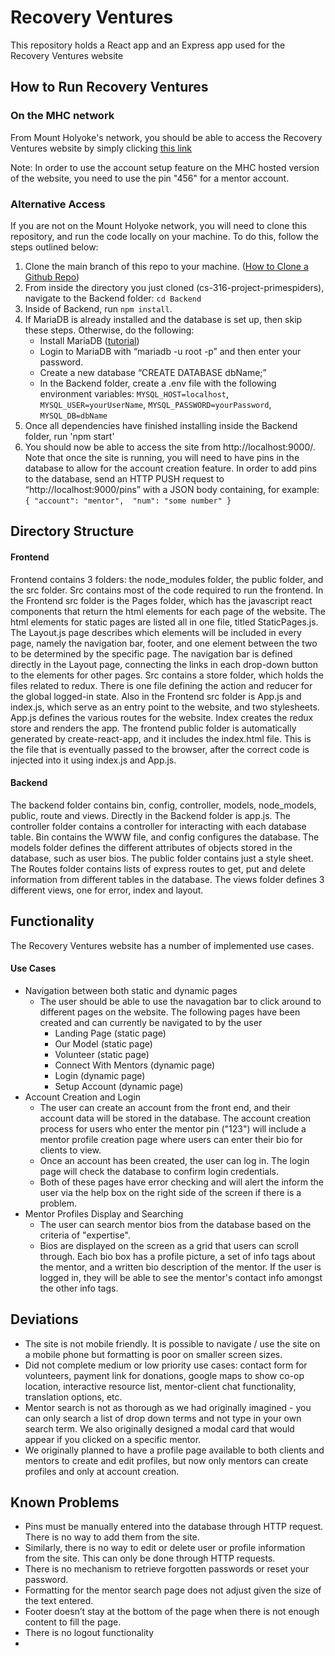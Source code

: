 # Recovery Ventures

This repository holds a React app and an Express app used for the Recovery Ventures website 

## How to Run Recovery Ventures
### On the MHC network
From Mount Holyoke's network, you should be able to access the Recovery Ventures website by simply clicking [this link](http://cs-vm-05.cs.mtholyoke.edu:31600/)

Note: In order to use the account setup feature on the MHC hosted version of the website, you need to use the pin "456" for a mentor account.
### Alternative Access
If you are not on the Mount Holyoke network, you will need to clone this repository, and run the code locally on your machine. To do this, follow the steps outlined below:
1. Clone the main branch of this repo to your machine. ([How to Clone a Github Repo](https://docs.github.com/en/repositories/creating-and-managing-repositories/cloning-a-repository))
2. From inside the directory you just cloned (cs-316-project-primespiders), navigate to the Backend folder: `cd Backend`
3. Inside of Backend, run `npm install`.
4. If MariaDB is already installed and the database is set up, then skip these steps. Otherwise, do the following:
    *  Install MariaDB ([tutorial](https://mariadb.com/resources/blog/installing-mariadb-10-1-16-on-mac-os-x-with-homebrew/))
    *  Login to MariaDB with “mariadb -u root -p” and then enter your password. 
    *  Create a new database “CREATE DATABASE dbName;”
    *  In the Backend folder, create a .env file with the following environment variables:
    `MYSQL_HOST=localhost`,
    `MYSQL_USER=yourUserName`,
    `MYSQL_PASSWORD=yourPassword`,
    `MYSQL_DB=dbName`
5. Once all dependencies have finished installing inside the Backend folder, run 'npm start'
6. You should now be able to access the site from http://localhost:9000/. Note that once the site is running, you will need to have pins in the database to allow for the account creation feature. In order to add pins to the database, send an HTTP PUSH request to “http://localhost:9000/pins” with a JSON body containing, for example: `{ "account": "mentor",  "num": "some number" }`


## Directory Structure
#### Frontend
Frontend contains 3 folders: the node_modules folder, the public folder, and the src folder. Src contains most of the code required to run the frontend. In the Frontend src folder is the Pages folder, which has the javascript react components that return the html elements for each page of the website. The html elements for static pages are listed all in one file, titled StaticPages.js. The Layout.js page describes which elements will be included in every page, namely the navigation bar, footer, and one element between the two to be determined by the specific page. The navigation bar is defined directly in the Layout page, connecting the links in each drop-down button to the elements for other pages. Src contains a store folder, which holds the files related to redux. There is one file defining the action and reducer for the global logged-in state. Also in the Frontend src folder is App.js and index.js, which serve as an entry point to the website, and two stylesheets. App.js defines the various routes for the website. Index creates the redux store and renders the app. The frontend public folder is automatically generated by create-react-app, and it includes the index.html file. This is the file that is eventually passed to the browser, after the correct code is injected into it using index.js and App.js. 

#### Backend 
The backend folder contains bin, config, controller, models, node_models, public, route and views. Directly in the Backend folder is app.js. The controller folder contains a controller for interacting with each database table. Bin contains the WWW file, and config configures the database. The models folder defines the different attributes of objects stored in the database, such as user bios. The public folder contains just a style sheet. The Routes folder contains lists of express routes to get, put and delete information from different tables in the database. The views folder defines 3 different views, one for error, index and layout. 

## Functionality
The Recovery Ventures website has a number of implemented use cases. 
#### Use Cases

- Navigation between both static and dynamic pages
  - The user should be able to use the navagation bar to click around to different pages on the website. The following pages have been created and can currently be navigated to by the user
    - Landing Page (static page)
    - Our Model (static page)
    - Volunteer (static page)
    - Connect With Mentors (dynamic page)
    - Login (dynamic page)
    - Setup Account (dynamic page)
- Account Creation and Login
  - The user can create an account from the front end, and their account data will be stored in the database. The account creation process for users who enter the mentor pin ("123") will include a mentor profile creation page where users can enter their bio for clients to view. 
  - Once an account has been created, the user can log in. The login page will check the database to confirm login credentials.
  - Both of these pages have error checking and will alert the inform the user via the help box on the right side of the screen if there is a problem. 
- Mentor Profiles Display and Searching
  - The user can search mentor bios from the database based on the criteria of "expertise". 
  - Bios are displayed on the screen as a grid that users can scroll through. Each bio box has a profile picture, a set of info tags about the mentor, and a written bio description of the mentor. If the user is logged in, they will be able to see the mentor's contact info amongst the other info tags. 


## Deviations
- The site is not mobile friendly. It is possible to navigate / use the site on a mobile phone but formatting is poor on smaller screen sizes.
- Did not complete medium or low priority use cases: contact form for volunteers, payment link for donations, google maps to show co-op location, interactive resource list, mentor-client chat functionality, translation options, etc.
- Mentor search is not as thorough as we had originally imagined - you can only search a list of drop down terms and not type in your own search term. We also originally designed a modal card that would appear if you clicked on a specific mentor. 
- We originally planned to have a profile page available to both clients and mentors to create and edit profiles, but now only mentors can create profiles and only at account creation. 
## Known Problems
- Pins must be manually entered into the database through HTTP request. There is no way to add them from the site. 
- Similarly, there is no way to edit or delete user or profile information from the site. This can only be done through HTTP requests. 
- There is no mechanism to retrieve forgotten passwords or reset your password.
- Formatting for the mentor search page does not adjust given the size of the text entered.
- Footer doesn’t stay at the bottom of the page when there is not enough content to fill the page. 
- There is no logout functionality
- 



